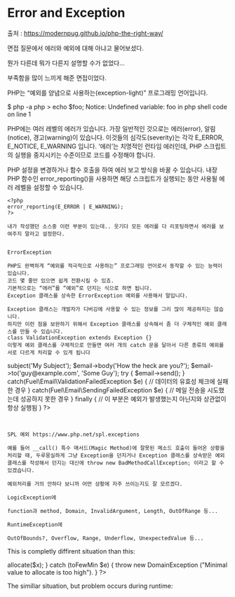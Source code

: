 # Error and Exception

출처 : https://modernpug.github.io/php-the-right-way/

면접 질문에서 에러와 예외에 대해 아냐고 물어보셨다.

뭔가 다른데 뭐가 다른지 설명할 수가 없었다...

부족함을 많이 느끼게 해준 면접이었다.

PHP는 “예외를 양념으로 사용하는(exception-light)” 프로그래밍 언어입니다. 

$ php -a
php > echo $foo;
Notice: Undefined variable: foo in php shell code on line 1

PHP에는 여러 레벨의 에러가 있습니다. 가장 일반적인 것으로는 에러(error), 알림(notice), 경고(warning)이 있습니다. 
이것들의 심각도(severity)는 각각 E_ERROR, E_NOTICE, E_WARNING 입니다.
‘에러’는 치명적인 런타임 에러인데, PHP 스크립트의 실행을 중지시키는 수준이므로 코드를 수정해야 합니다.

PHP 설정을 변경하거나 함수 호출을 하여 에러 보고 방식을 바꿀 수 있습니다.
내장 PHP 함수인 error_reporting()을 사용하면 해당 스크립트가 실행되는 동안 사용될 에러 레벨을 설정할 수 있습니다.
```
<?php
error_reporting(E_ERROR | E_WARNING);
?>

내가 작성했던 소스중 이런 부분이 있는데.. 웃기다 모든 에러를 다 리포팅하면서 에러를 보여주지 말라고 설정한다.

```
<?
error_reporting(E_ALL); 
ini_set('display_errors','0');
?>
```

ErrorException

PHP도 완벽하게 “예외를 적극적으로 사용하는” 프로그래밍 언어로서 동작할 수 있는 능력이 있습니다.
코드 몇 줄만 있으면 쉽게 전환시킬 수 있죠. 
기본적으로는 “에러”를 “예외”로 던지는 식으로 하면 됩니다.
Exception 클래스를 상속한 ErrorException 예외를 사용해서 말입니다.

Exception 클래스는 개발자가 디버깅에 사용할 수 있는 정보를 그리 많이 제공하지는 않습니다.
하지만 이런 점을 보완하기 위해서 Exception 클래스를 상속해서 좀 더 구체적인 예외 클래스를 만들 수 있습니다.
class ValidationException extends Exception {}
이렇게 예외 클래스를 구체적으로 만들면 여러 개의 catch 문을 달아서 다른 종류의 예외를 서로 다르게 처리할 수 있게 됩니다

```
<?php
$email = new Fuel\Email;
$email->subject('My Subject');
$email->body('How the heck are you?');
$email->to('guy@example.com', 'Some Guy');

try
{
    $email->send();
}
catch(Fuel\Email\ValidationFailedException $e)
{
    // 데이터의 유효성 체크에 실패한 경우
}
catch(Fuel\Email\SendingFailedException $e)
{
    // 메일 전송을 시도했는데 성공하지 못한 경우
}
finally
{
    // 이 부분은 예외가 발생했는지 아닌지와 상관없이 항상 실행됨
}
?>
```


SPL 예외 https://www.php.net/spl.exceptions

예를 들어 __call() 특수 매서드(Magic Method)에 잘못된 메소드 호출이 들어온 상황을 처리할 때, 두루뭉실하게 그냥 Exception을 던지거나 Exception 클래스를 상속받은 예외 클래스를 작성해서 던지는 대신에 throw new BadMethodCallException; 이라고 할 수 있겠습니다.

예외처리를 거의 안하다 보니까 어떤 상황에 자주 쓰이는지도 잘 모르겠다.

LogicException에

function과 method, Domain, InvalidArgument, Length, OutOfRange 등...

RuntimeException에

OutOfBounds?, Overflow, Range, Underflow, UnexpectedValue 등...

```
<?php
// Here, use InvalidArgumentException
function media($x) {
    switch ($x) {
        case image:
            return 'PNG';
        break;
        case video:
            return 'MP4';
        break;
        default:
            throw new InvalidArgumentException ("Invalid media type!");
    }
}?>
This is completly diffirent situation than this:
<?php
// Here, use DomainException
$object = new Library ();
try {
    $object->allocate($x);
} catch (toFewMin $e) {
    throw new DomainException ("Minimal value to allocate is too high").
}
?>
The simillar situation, but problem occurs during runtime:
<?php
class library {
    function allocate($x) {
        if ($x<1000)
            throw new RangeException ("Value is too low!")
    }
}
?>
```



